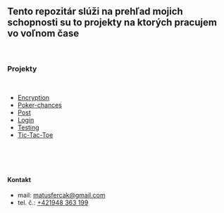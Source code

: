 ## Tento repozitár slúži na prehľad mojich schopnosti su to projekty na ktorých pracujem vo voľnom čase 
<br/>

### Projekty
<br/>

- [Encryption](https://github.com/MatusFercak/Python/tree/main/Encryption)
- [Poker-chances](https://github.com/MatusFercak/Python/tree/main/Poker-chances)
- [Post](https://github.com/MatusFercak/Python/tree/main/Post)
- [Login](https://github.com/MatusFercak/Python/tree/main/Login)
- [Testing](https://github.com/MatusFercak/Python/tree/main/Testovanie)
- [Tic-Tac-Toe](https://github.com/MatusFercak/Python/tree/main/Tic-Tac-Toe)

<br/>
<br/>
<br/>

#### Kontakt
- mail: matusfercak@gmail.com
- tel. č.: <a href="">+421948 363 199</a>


